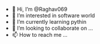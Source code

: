 - 👋 Hi, I’m @Raghav069
- 👀 I’m interested in software world
- 🌱 I’m currently learning pythin
- 💞️ I’m looking to collaborate on ...
- 📫 How to reach me ...

<!---
Raghav069/Raghav069 is a ✨ special ✨ repository because its `README.md` (this file) appears on your GitHub profile.
You can click the Preview link to take a look at your changes.
--->
